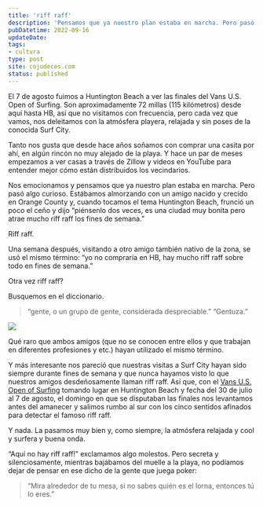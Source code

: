 ```yaml
---
title: 'riff raff'
description: 'Pensamos que ya nuestro plan estaba en marcha. Pero pasó algo curioso... cuando tocamos el tema Huntington Beach, frunció un poco el ceño y dijo “piénsenlo dos veces, es una ciudad muy bonita pero atrae mucho riff raff los fines de semana.”'
pubDatetime: 2022-09-16
updateDate: 
tags:
- cultura
type: post
site: cojudeces.com
status: published
---
```

El 7 de agosto fuimos a Huntington Beach a ver las finales del Vans U.S. Open of Surfing. Son aproximadamente 72 millas (115 kilómetros) desde aquí hasta HB, así que no visitamos con frecuencia, pero cada vez que vamos, nos deleitamos con la atmósfera playera, relajada y sin poses de la conocida Surf City.

Tanto nos gusta que desde hace años soñamos con comprar una casita por ahí, en algún rincón no muy alejado de la playa. Y hace un par de meses empezamos a ver casas a través de Zillow y videos en YouTube para entender mejor cómo están distribuidos los vecindarios.

Nos emocionamos y pensamos que ya nuestro plan estaba en marcha. Pero pasó algo curioso. Estábamos almorzando con un amigo nacido y crecido en Orange County y, cuando tocamos el tema Huntington Beach, frunció un poco el ceño y dijo “piénsenlo dos veces, es una ciudad muy bonita pero atrae mucho riff raff los fines de semana.”

Riff raff.

Una semana después, visitando a otro amigo también nativo de la zona, se usó el mismo término: “yo no compraría en HB, hay mucho riff raff sobre todo en fines de semana.”

Otra vez riff raff?

Busquemos en el diccionario.

> “gente, o un grupo de gente, considerada despreciable.” “Gentuza.”

![](https://www.cojudeces.com/content/images/2022/09/Screenshot-2022-09-12-at-9.40.19-AM.png)

Qué raro que ambos amigos (que no se conocen entre ellos y que trabajan en diferentes profesiones y etc.) hayan utilizado el mismo término.

Y más interesante nos pareció que nuestras visitas a Surf City hayan sido siempre durante fines de semana y que nunca hayamos visto lo que nuestros amigos desdeñosamente llaman riff raff. Así que, con el [Vans U.S. Open of Surfing](https://www.vansusopenofsurfing.com/2022/surf?ref=cojudeces.com) tomando lugar en Huntington Beach y fecha del 30 de julio al 7 de agosto, el domingo en que se disputaban las finales nos levantamos antes del amanecer y salimos rumbo al sur con los cinco sentidos afinados para detectar el famoso riff raff.

Y nada. La pasamos muy bien y, como siempre, la atmósfera relajada y cool y surfera y buena onda.

“Aquí no hay riff raff!” exclamamos algo molestos. Pero secreta y silenciosamente, mientras bajábamos del muelle a la playa, no podíamos dejar de pensar en ese dicho de la gente que juega poker:

> “Mira alrededor de tu mesa, si no sabes quién es el lorna, entonces tú lo eres.”
